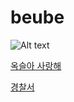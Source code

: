 # beube
![Alt text](https://ncache.ilbe.com/files/attach/new/20160119/377678/7340513052/7340582306/7ce61943bb33dc2a15c61b7dc3595c84.jpg)


[옥슬아 사랑해](https://www.youtube.com/watch?v=-WXfwLkIFWM)


[경찰서](https://www.youtube.com/watch?v=qb16UAJvNpQ)
